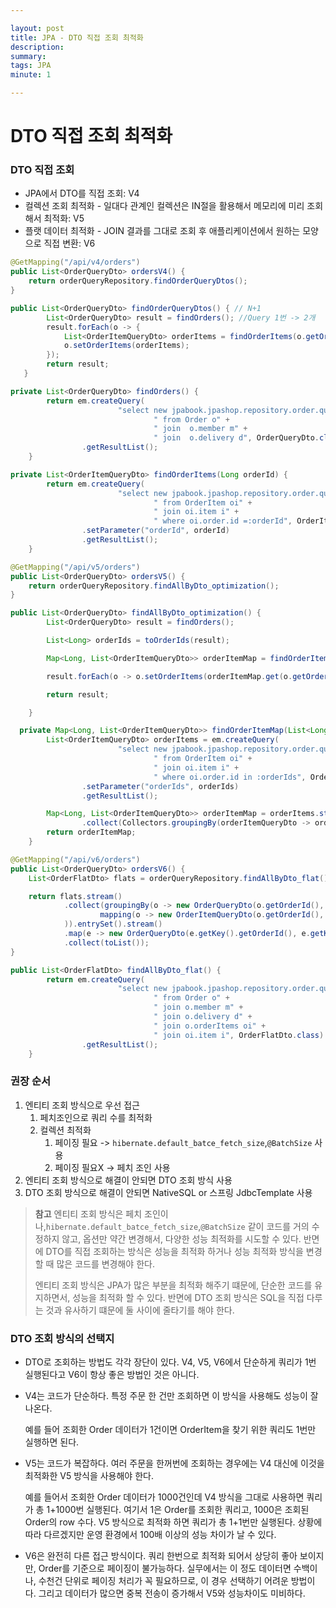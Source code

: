 ```yaml
---

layout: post
title: JPA - DTO 직접 조회 최적화 
description: 
summary: 
tags: JPA
minute: 1

---
```


# DTO 직접 조회 최적화



### DTO 직접 조회

- JPA에서 DTO를 직접 조회: V4
- 컬렉션 조회 최적화 - 일대다 관계인 컬렉션은 IN절을 활용해서 메모리에 미리 조회해서 최적화: V5
- 플랫 데이터 최적화 - JOIN 결과를 그대로 조회 후 애플리케이션에서 원하는 모양으로 직접 변환: V6

```java
@GetMapping("/api/v4/orders")
public List<OrderQueryDto> ordersV4() {
    return orderQueryRepository.findOrderQueryDtos();
}

public List<OrderQueryDto> findOrderQueryDtos() { // N+1
        List<OrderQueryDto> result = findOrders(); //Query 1번 -> 2개
        result.forEach(o -> {
            List<OrderItemQueryDto> orderItems = findOrderItems(o.getOrderId()); //Query 2번
            o.setOrderItems(orderItems);
        });
        return result;
   }

private List<OrderQueryDto> findOrders() {
        return em.createQuery(
                        "select new jpabook.jpashop.repository.order.query.OrderQueryDto(o.id, m.name, o.orderDate, o.status, d.address)" +
                                " from Order o" +
                                " join  o.member m" +
                                " join  o.delivery d", OrderQueryDto.class)
                .getResultList();
    }

private List<OrderItemQueryDto> findOrderItems(Long orderId) {
        return em.createQuery(
                        "select new jpabook.jpashop.repository.order.query.OrderItemQueryDto(oi.order.id, i.name, oi.orderPrice, oi.count)" +
                                " from OrderItem oi" +
                                " join oi.item i" +
                                " where oi.order.id =:orderId", OrderItemQueryDto.class)
                .setParameter("orderId", orderId)
                .getResultList();
    }
```

```java
@GetMapping("/api/v5/orders")
public List<OrderQueryDto> ordersV5() {
    return orderQueryRepository.findAllByDto_optimization();
}

public List<OrderQueryDto> findAllByDto_optimization() {
        List<OrderQueryDto> result = findOrders();

        List<Long> orderIds = toOrderIds(result);

        Map<Long, List<OrderItemQueryDto>> orderItemMap = findOrderItemMap(orderIds);

        result.forEach(o -> o.setOrderItems(orderItemMap.get(o.getOrderId())));

        return result;

    }

  private Map<Long, List<OrderItemQueryDto>> findOrderItemMap(List<Long> orderIds) {
        List<OrderItemQueryDto> orderItems = em.createQuery(
                        "select new jpabook.jpashop.repository.order.query.OrderItemQueryDto(oi.order.id, i.name, oi.orderPrice, oi.count)" +
                                " from OrderItem oi" +
                                " join oi.item i" +
                                " where oi.order.id in :orderIds", OrderItemQueryDto.class)
                .setParameter("orderIds", orderIds)
                .getResultList();

        Map<Long, List<OrderItemQueryDto>> orderItemMap = orderItems.stream()
                .collect(Collectors.groupingBy(orderItemQueryDto -> orderItemQueryDto.getOrderId()));
        return orderItemMap;
    }
```

```java
@GetMapping("/api/v6/orders")
public List<OrderQueryDto> ordersV6() {
    List<OrderFlatDto> flats = orderQueryRepository.findAllByDto_flat();

    return flats.stream()
            .collect(groupingBy(o -> new OrderQueryDto(o.getOrderId(), o.getName(), o.getOrderDate(), o.getOrderStatus(), o.getAddress()),
                    mapping(o -> new OrderItemQueryDto(o.getOrderId(), o.getItemName(), o.getOrderPrice(), o.getCount()), toList())
            )).entrySet().stream()
            .map(e -> new OrderQueryDto(e.getKey().getOrderId(), e.getKey().getName(), e.getKey().getOrderDate(), e.getKey().getOrderStatus(), e.getKey().getAddress(), e.getValue()))
            .collect(toList());
}

public List<OrderFlatDto> findAllByDto_flat() {
        return em.createQuery(
                        "select new jpabook.jpashop.repository.order.query.OrderFlatDto(o.id, m.name, o.orderDate, o.status, d.address, i.name, oi.orderPrice, oi.count)" +
                                " from Order o" +
                                " join o.member m" +
                                " join o.delivery d" +
                                " join o.orderItems oi" +
                                " join oi.item i", OrderFlatDto.class)
                .getResultList();
    }
```

### 권장 순서

1. 엔티티 조회 방식으로 우선 접근
   1.  페치조인으로 쿼리 수를 최적화
   2. 컬렉션 최적화
      1. 페이징 필요 -> `hibernate.default_batce_fetch_size`,`@BatchSize` 사용
      2. 페이징 필요X -> 페치 조인 사용
2. 엔티티 조회 방식으로 해결이 안되면 DTO 조회 방식 사용
3. DTO 조회 방식으로 해결이 안되면 NativeSQL or 스프링 JdbcTemplate 사용
   

> **참고**
> 엔티티 조회 방식은 페치 조인이나,`hibernate.default_batce_fetch_size`,`@BatchSize` 같이 코드를 거의 수정하지 않고, 옵션만 약간 변경해서, 다양한 성능 최적화를 시도할 수 있다.
> 반면에 DTO를 직접 조회하는 방식은 성능을 최적화 하거나 성능 최적화 방식을 변경할 때 많은 코드를 변경해야 한다.
>
> 엔티티 조회 방식은 JPA가 많은 부분을 최적화 해주기 떄문에, 단순한 코드를 유지하면서, 성능을 최적화 할 수 있다.
> 반면에 DTO 조회 방식은 SQL을 직접 다루는 것과 유사하기 떄문에 둘 사이에 줄타기를 해야 한다.



### DTO 조회 방식의 선택지

- DTO로 조회하는 방법도 각각 장단이 있다. V4, V5, V6에서 단순하게 쿼리가 1번 실행된다고 V6이 항상 좋은 방법인 것은 아니다.

- V4는 코드가 단순하다. 특정 주문 한 건만 조회하면 이 방식을 사용해도 성능이 잘 나온다. 

  예를 들어 조회한 Order 데이터가 1건이면 OrderItem을 찾기 위한 쿼리도 1번만 실행하면 된다.

- V5는 코드가 복잡하다. 여러 주문을 한꺼번에 조회하는 경우에는 V4 대신에 이것을 최적화한 V5 방식을 사용해야 한다. 

  예를 들어서 조회한 Order 데이터가 1000건인데 V4 방식을 그대로 사용하면 쿼리가 총 1+1000번 실행된다. 여기서 1은 Order를 조회한 쿼리고, 1000은 조회된 Order의 row 수다. V5 방식으로 최적화 하면 쿼리가 총 1+1번만 실행된다. 상황에 따라 다르겠지만 운영 환경에서 100배 이상의 성능 차이가 날 수 있다.

- V6은 완전히 다른 접근 방식이다. 쿼리 한번으로 최적화 되어서 상당히 좋아 보이지만, Order를 기준으로 페이징이 불가능하다. 실무에서는 이 정도 데이터면 수백이나, 수천건 단위로 페이징 처리가 꼭 필요하므로, 이 경우 선택하기 어려운 방법이다. 그리고 데이터가 많으면 중복 전송이 증가해서 V5와 성능차이도 미비하다.



